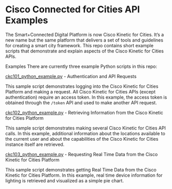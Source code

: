 # Cisco Connected for Cities API Examples
The Smart+Connected Digital Platform is now Cisco Kinetic for Cities. It’s a new name but the same platform that delivers a set of tools and guidelines for creating a smart city framework. This repo contains short example scripts that demonstrate and explain aspects of the Cisco Kinetic for Cities APIs.

Examples
There are currently three example Python scripts in this repo:

[ckc101_python_example.py](./ckc101_python_example.py) - Authentication and API Requests

This sample script demonstrates logging into the Cisco Kinetic for Cities Platform and making a request. All Cisco Kinetic for Cities APIs (except authentication) require an access token. In this example, the access token is obtained through the `/token` API and used to make another API request.

[ckc102_python_example.py](./ckc102_python_example.py) - Retrieving Information from the Cisco Kinetic for Cities Platform

This sample script demonstrates making several Cisco Kinetic for Cities API calls. In this example, additional information about the locations available to the current user and about the capabilities of the Cisco Kinetic for Cities instance itself are retrieved.

[ckc103_python_example.py](./ckc103_python_example.py) - Requesting Real Time Data from the Cisco Kinetic for Cities Platform

This sample script demonstrates getting Real Time Data from the Cisco Kinetic for Cities Platform. In this example, real time device information for lighting is retrieved and visualized as a simple pie chart.
